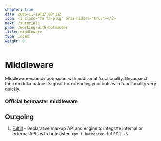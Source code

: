 ```yaml
---
chapter: true
date: 2016-11-19T17:08:11Z
icon: <i class="fa fa-plug" aria-hidden="true"></i>
next: /tutorials
prev: /working-with-botmaster
title: Middleware
type: index
weight: 0
---
```


# Middleware

Middleware extends botmaster with additional functionality. Because of their modular nature its great for extending your bots with functionality very quickly.

### Official botmaster middleware

## Outgoing

1. [Fulfill](fulfill) - Declarative markup API and engine to integrate internal or external APIs with botmaster.
 `npm i botmaster-fulfill -S`
